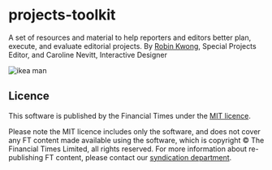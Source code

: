 # projects-toolkit
A set of resources and material to help reporters and editors better plan, execute, and evaluate editorial projects. By [Robin Kwong](www.robinkwong.com), Special Projects Editor, and Caroline Nevitt, Interactive Designer

![ikea man](https://github.com/ft-interactive/projects-toolkit/raw/master/ikea-figure.png)


## Licence
This software is published by the Financial Times under the [MIT licence](http://opensource.org/licenses/MIT). 

Please note the MIT licence includes only the software, and does not cover any FT content made available using the software, which is copyright &copy; The Financial Times Limited, all rights reserved. For more information about re-publishing FT content, please contact our [syndication department](http://syndication.ft.com/).

